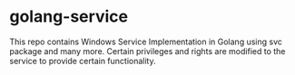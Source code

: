 # golang-service
This repo contains Windows Service Implementation in Golang using svc package and many more. Certain privileges and rights are modified to the service to provide certain functionality.
